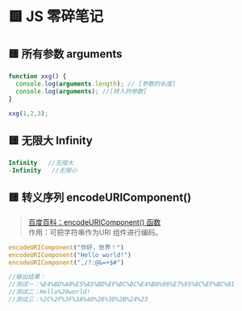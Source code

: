 # 🟨 JS 零碎笔记

## 🟨 所有参数 arguments 
```js
function xxg() {
  console.log(arguments.length); // [参数的长度]
  console.log(arguments); //[转入的参数]
}

xxg(1,2,3);
```
## 🟨 无限大 Infinity 
```js
Infinity   //无限大
-Infinity   //无限小
```

## 🟨 转义序列 encodeURIComponent()

> [百度百科：encodeURIComponent() 函数](https://baike.baidu.com/item/encodeURIComponent%28%29%20%E5%87%BD%E6%95%B0/7418815?fr=aladdin)  
作用：可把字符串作为URI 组件进行编码。
```js
encodeURIComponent("你好，世界！")
encodeURIComponent("Hello world!")
encodeURIComponent(",/?:@&=+$#")

//输出结果：
//测试一：%E4%BD%A0%E5%A5%BD%EF%BC%8C%E4%B8%96%E7%95%8C%EF%BC%81
//测试二：Hello%20world!
//测试三：%2C%2F%3F%3A%40%26%3D%2B%24%23
```
